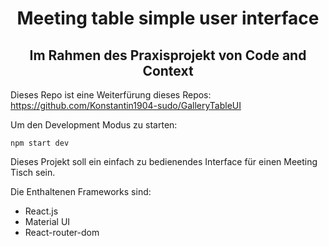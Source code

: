 <h1 align="center">
Meeting table simple user interface
</h1>
<h2 align="center">
Im Rahmen des Praxisprojekt von Code and Context
</h2>

Dieses Repo ist eine Weiterfürung dieses Repos: https://github.com/Konstantin1904-sudo/GalleryTableUI

Um den Development Modus zu starten:

```
npm start dev
```

Dieses Projekt soll ein einfach zu bedienendes Interface für einen Meeting Tisch sein.

Die Enthaltenen Frameworks sind:

* React.js
* Material UI
* React-router-dom
  
